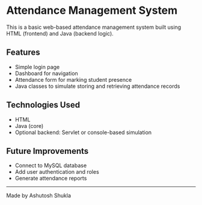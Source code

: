 # Attendance Management System

This is a basic web-based attendance management system built using HTML (frontend) and Java (backend logic).

## Features
- Simple login page
- Dashboard for navigation
- Attendance form for marking student presence
- Java classes to simulate storing and retrieving attendance records

## Technologies Used
- HTML
- Java (core)
- Optional backend: Servlet or console-based simulation

## Future Improvements
- Connect to MySQL database
- Add user authentication and roles
- Generate attendance reports

---

Made by Ashutosh Shukla
